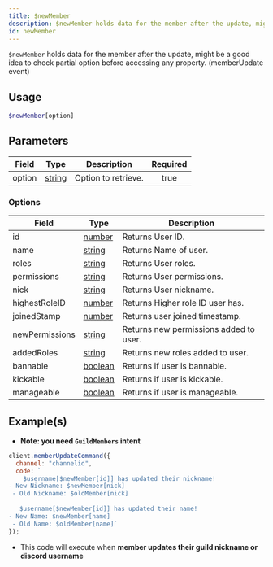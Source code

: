 ```yaml
---
title: $newMember
description: $newMember holds data for the member after the update, might be a good idea to check partial option before accessing any property. (memberUpdate event)
id: newMember
---
```


`$newMember` holds data for the member after the update, might be a good idea to check partial option before accessing
any property. (memberUpdate event)

## Usage

```php
$newMember[option]
```

## Parameters

| Field  | Type                                                                                              | Description         | Required |
| ------ | ------------------------------------------------------------------------------------------------- | ------------------- | :------: |
| option | [string](https://developer.mozilla.org/en-US/docs/Web/JavaScript/Reference/Global_Objects/String) | Option to retrieve. |   true   |

### Options

| Field         | Type                                                                                              | Description                      |
| ------------- | ------------------------------------------------------------------------------------------------- | -------------------------------- |
| id            | [number](https://developer.mozilla.org/en-US/docs/Web/JavaScript/Reference/Global_Objects/Number) | Returns User ID.                 |
| name          | [string](https://developer.mozilla.org/en-US/docs/Web/JavaScript/Reference/Global_Objects/String) | Returns Name of user.            |
| roles         | [string](https://developer.mozilla.org/en-US/docs/Web/JavaScript/Reference/Global_Objects/String) | Returns User roles.              |
| permissions   | [string](https://developer.mozilla.org/en-US/docs/Web/JavaScript/Reference/Global_Objects/String) | Returns User permissions.        |
| nick          | [string](https://developer.mozilla.org/en-US/docs/Web/JavaScript/Reference/Global_Objects/String) | Returns User nickname.           |
| highestRoleID | [number](https://developer.mozilla.org/en-US/docs/Web/JavaScript/Reference/Global_Objects/Number) | Returns Higher role ID user has. |
| joinedStamp | [number](https://developer.mozilla.org/en-US/docs/Web/JavaScript/Reference/Global_Objects/Number) | Returns user joined timestamp. |
| newPermissions | [string](https://developer.mozilla.org/en-US/docs/Web/JavaScript/Reference/Global_Objects/String) | Returns new permissions added to user. |
| addedRoles | [string](https://developer.mozilla.org/en-US/docs/Web/JavaScript/Reference/Global_Objects/String) | Returns new roles added to user. |
| bannable | [boolean](https://developer.mozilla.org/en-US/docs/Web/JavaScript/Reference/Global_Objects/Boolean) | Returns if user is bannable. |
| kickable | [boolean](https://developer.mozilla.org/en-US/docs/Web/JavaScript/Reference/Global_Objects/Boolean) | Returns if user is kickable. |
| manageable | [boolean](https://developer.mozilla.org/en-US/docs/Web/JavaScript/Reference/Global_Objects/Boolean) | Returns if user is manageable. |



## Example(s)

- **Note: you need `GuildMembers` intent**

```js
client.memberUpdateCommand({
  channel: "channelid",
  code: `
    $username[$newMember[id]] has updated their nickname!
- New Nickname: $newMember[nick]
 - Old Nickname: $oldMember[nick]
 
   $username[$newMember[id]] has updated their name!
- New Name: $newMember[name]
 - Old Name: $oldMember[name]`
});
```

- This code will execute when **member updates their guild nickname or discord username**
